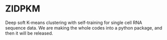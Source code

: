 # ZIDPKM
Deep soft K-means clustering with self-training for single cell RNA sequence data.
We are making the whole codes into a python package, and then it will be released.
